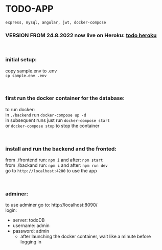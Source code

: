 # TODO-APP
    express, mysql, angular, jwt, docker-compose

### VERSION FROM 24.8.2022 now live on Heroku: [todo heroku](https://todo-app-szeke.herokuapp.com)

  
  </br >


### initial setup:
copy sample.env to .env </br >
`cp sample.env .env` </br >

</br >

### first run the docker container for the database:
to run docker: </br >
in `./backend` run `docker-compose up -d` </br >
in subsequent runs just run `docker-compose start` </br >
or `docker-compose stop` to stop the container </br >

</br >

### install and run the backend and the fronted:
from ./frontend run: `npm i` and after: `npm start` </br >
from ./backand  run: `npm i` and after: `npm run dev` </br >
go to `http://localhost:4200` to use the app </br >

</br >


### adminer:
to use adminer go to: http://localhost:8090/ </br >
login: </br >
- server: todoDB
- username: admin
- password: admin
  - after launching the docker container, wait like a minute before logging in

